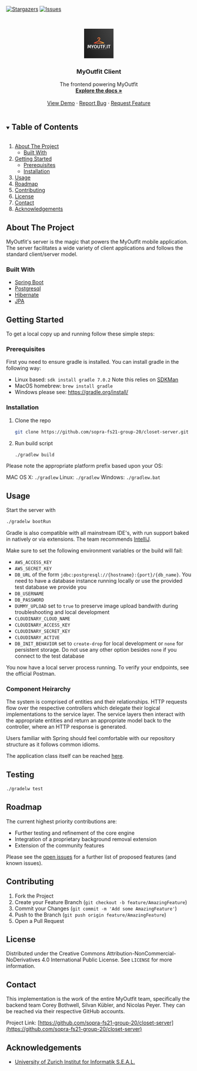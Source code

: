 <!--
*** Thanks for checking out the Best-README-Template. If you have a suggestion
*** that would make this better, please fork the repo and create a pull request
*** or simply open an issue with the tag "enhancement".
*** Thanks again! Now go create something AMAZING! :D
***
***
***
*** To avoid retyping too much info. Do a search and replace for the following:
*** sopra-fs21-group-20, closet-server, email, project_title, project_description
-->



<!-- PROJECT SHIELDS -->
<!--
*** I'm using markdown "reference style" links for readability.
*** Reference links are enclosed in brackets [ ] instead of parentheses ( ).
*** See the bottom of this document for the declaration of the reference variables
*** for contributors-url, forks-url, etc. This is an optional, concise syntax you may use.
*** https://www.markdownguide.org/basic-syntax/#reference-style-links
-->

[![Stargazers][stars-shield]][stars-url]
[![Issues][issues-shield]][issues-url]

<!-- PROJECT LOGO -->
<br />
<p align="center">
  <a href="https://github.com/sopra-fs21-group-20/closet-server">
    <img src="logo.png" alt="Logo" width="80" height="80">
  </a>

  <h3 align="center">MyOutfit Client</h3>

  <p align="center">
    The frontend powering MyOutfit
    <br />
    <a href="https://github.com/sopra-fs21-group-20/closet-server"><strong>Explore the docs »</strong></a>
    <br />
    <br />
    <a href="https://github.com/sopra-fs21-group-20/closet-server">View Demo</a>
    ·
    <a href="https://github.com/sopra-fs21-group-20/closet-server/issues">Report Bug</a>
    ·
    <a href="https://github.com/sopra-fs21-group-20/closet-server/issues">Request Feature</a>
  </p>
</p>



<!-- TABLE OF CONTENTS -->
<details open="open">
  <summary><h2 style="display: inline-block">Table of Contents</h2></summary>
  <ol>
    <li>
      <a href="#about-the-project">About The Project</a>
      <ul>
        <li><a href="#built-with">Built With</a></li>
      </ul>
    </li>
    <li>
      <a href="#getting-started">Getting Started</a>
      <ul>
        <li><a href="#prerequisites">Prerequisites</a></li>
        <li><a href="#installation">Installation</a></li>
      </ul>
    </li>
    <li><a href="#usage">Usage</a></li>
    <li><a href="#roadmap">Roadmap</a></li>
    <li><a href="#contributing">Contributing</a></li>
    <li><a href="#license">License</a></li>
    <li><a href="#contact">Contact</a></li>
    <li><a href="#acknowledgements">Acknowledgements</a></li>
  </ol>
</details>



<!-- ABOUT THE PROJECT -->
## About The Project

MyOutfit's server is the magic that powers the MyOutfit mobile application. The server facilitates a wide variety of client applications and follows the standard client/server model.


### Built With

* [Spring Boot](https://github.com/spring-projects/spring-boot)
* [Postgresql](https://github.com/postgres/postgres)
* [Hibernate](https://github.com/hibernate/)
* [JPA](https://github.com/spring-projects/spring-data-jpa)

<!-- GETTING STARTED -->
## Getting Started

To get a local copy up and running follow these simple steps:

### Prerequisites

First you need to ensure gradle is installed. You can install gradle in the following way:

* Linux based: `sdk install gradle 7.0.2` Note this relies on [SDKMan](http://sdkman.io)
* MacOS homebrew: `brew install gradle`
* Windows please see: https://gradle.org/install/

### Installation

1. Clone the repo
   ```sh
   git clone https://github.com/sopra-fs21-group-20/closet-server.git
   ```
2. Run build script
   ```sh
   ./gradlew build
   ```

Please note the appropriate platform prefix based upon your OS:

MAC OS X: `./gradlew`
Linux: `./gradlew`
Windows: `./gradlew.bat`

<!-- USAGE EXAMPLES -->
## Usage

Start the server with  
```sh
./gradelw bootRun
```

Gradle is also compatible with all mainstream IDE's, with run support baked in natively or via extensions.
The team recommends [IntelliJ](https://www.jetbrains.com/idea/download/#section=mac).

Make sure to set the following environment variables or the build will fail:

* `AWS_ACCESS_KEY`
* `AWS_SECRET_KEY`
* `DB_URL` of the form `jdbc:postgresql://{hostname}:{port}/{db_name}`. You need to have a database instance running locally or use the provided test database we provide you
* `DB_USERNAME`
* `DB_PASSWORD`
* `DUMMY_UPLOAD` set to `true` to preserve image upload bandwith during troubleshooting and local development
* `CLOUDINARY_CLOUD_NAME`
* `CLOUDINARY_ACCESS_KEY`
* `CLOUDINARY_SECRET_KEY`
* `CLOUDINARY_ACTIVE`
* `DB_INIT_BEHAVIOR` set to `create-drop` for local development or `none` for persistent storage. Do not use any other option besides `none` if you connect to the test database

You now have a local server process running. To verify your endpoints, see the official Postman.

### Component Heirarchy

The system is comprised of entities and their relationships. HTTP requests flow over the respective controllers which delegate their logical implementations to the service layer. The service layers then interact with the appropriate entities and return an appropriate model back to the controller, where an HTTP response is generated.

Users familiar with Spring should feel comfortable with our repository structure as it follows common idioms.

The application class itself can be reached [here](https://github.com/sopra-fs21-group-20/closet-server/blob/main/src/main/java/ch/uzh/ifi/hase/soprafs21/Application.java).

## Testing

```sh
./gradelw test
```

<!-- _For more examples, please refer to the [Documentation](https://example.com)_ -->

<!-- ROADMAP -->
## Roadmap

The current highest priority contributions are:

* Further testing and refinement of the core engine
* Integration of a proprietary background removal extension
* Extension of the community features

Please see the [open issues](https://github.com/sopra-fs21-group-20/closet-server/issues) for a further list of proposed features (and known issues).

<!-- CONTRIBUTING -->
## Contributing

1. Fork the Project
2. Create your Feature Branch (`git checkout -b feature/AmazingFeature`)
3. Commit your Changes (`git commit -m 'Add some AmazingFeature'`)
4. Push to the Branch (`git push origin feature/AmazingFeature`)
5. Open a Pull Request

<!-- LICENSE -->
## License

Distributed under the Creative Commons Attribution-NonCommercial-NoDerivatives 4.0 International Public License. See `LICENSE` for more information.

<!-- CONTACT -->
## Contact

This implementation is the work of the entire MyOutfit team, specifically the backend team Corey Bothwell, Silvan Kübler, and Nicolas Peyer.
They can be reached via their respective GitHub accounts.

Project Link: [https://github.com/sopra-fs21-group-20/closet-server](https://github.com/sopra-fs21-group-20/closet-server)

<!-- ACKNOWLEDGEMENTS -->
## Acknowledgements

* [University of Zurich Institut for Informatik S.E.A.L.](https://www.ifi.uzh.ch/en/seal.html)

<!-- MARKDOWN LINKS & IMAGES -->
<!-- https://www.markdownguide.org/basic-syntax/#reference-style-links -->
[stars-shield]: https://img.shields.io/github/stars/sopra-fs21-group-20/closet-server.svg?style=plastic
[stars-url]: https://github.com/sopra-fs21-group-20/closet-server/stargazers
[issues-shield]: https://img.shields.io/github/issues/sopra-fs21-group-20/closet-server.svg?style=plastic
[issues-url]: https://github.com/sopra-fs21-group-20/closet-server/issues
[license-shield]: https://img.shields.io/github/license/sopra-fs21-group-20/closet-server.svg?style=plastic
[license-url]: https://github.com/sopra-fs21-group-20/closet-server/blob/master/LICENSE.txt
